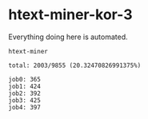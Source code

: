 # htext-miner-kor-3

Everything doing here is automated.

```
htext-miner

total: 2003/9855 (20.32470826991375%)

job0: 365
job1: 424
job2: 392
job3: 425
job4: 397
```